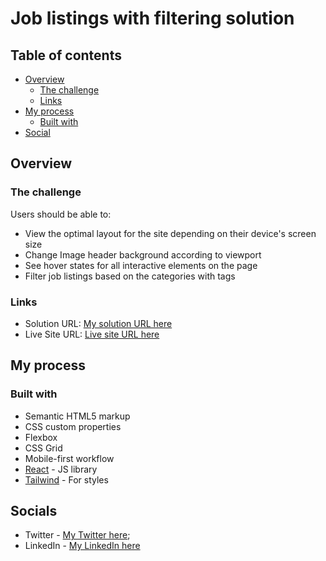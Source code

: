 # Job listings with filtering solution 

## Table of contents

- [Overview](#overview)
  - [The challenge](#the-challenge)
  - [Links](#links)
- [My process](#my-process)
  - [Built with](#built-with)
- [Social](#author)

## Overview

### The challenge

Users should be able to:

- View the optimal layout for the site depending on their device's screen size
- Change Image header background according to viewport 
- See hover states for all interactive elements on the page
- Filter job listings based on the categories with tags

### Links

- Solution URL: [My solution URL here](https://github.com/Amzat19/jobs-filter-hub)
- Live Site URL: [Live site URL here](https://your-live-site-url.com)

## My process

### Built with

- Semantic HTML5 markup
- CSS custom properties
- Flexbox
- CSS Grid
- Mobile-first workflow
- [React](https://reactjs.org/) - JS library
- [Tailwind](https://tailwindcss.com/) - For styles

## Socials

- Twitter - [My Twitter here](https://www.twitter.com/_Amzat_);
- LinkedIn - [My LinkedIn here](https://www.linkedin.com/in/kunmi-amzat)
